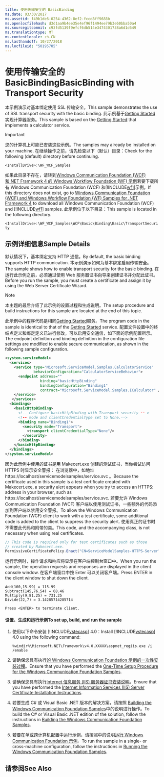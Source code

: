 ```yaml
---
title: 使用传输安全的 BasicBinding
ms.date: 03/30/2017
ms.assetid: f49b1de6-0254-4362-8ef2-fccd8ff9688b
ms.openlocfilehash: d3d1aa9b4ee35e4ef96f1494ee79b3e60bba50a4
ms.sourcegitcommit: c93fd5139f9efcf6db514e3474301738a6d1d649
ms.translationtype: MT
ms.contentlocale: zh-CN
ms.lasthandoff: 10/27/2018
ms.locfileid: "50195705"
---
```

# <a name="basicbinding-with-transport-security"></a><span data-ttu-id="12c6c-102">使用传输安全的 BasicBinding</span><span class="sxs-lookup"><span data-stu-id="12c6c-102">BasicBinding with Transport Security</span></span>
<span data-ttu-id="12c6c-103">本示例演示对基本绑定使用 SSL 传输安全。</span><span class="sxs-lookup"><span data-stu-id="12c6c-103">This sample demonstrates the use of SSL transport security with the basic binding.</span></span> <span data-ttu-id="12c6c-104">此示例基于[Getting Started](../../../../docs/framework/wcf/samples/getting-started-sample.md)实现计算器服务。</span><span class="sxs-lookup"><span data-stu-id="12c6c-104">This sample is based on the [Getting Started](../../../../docs/framework/wcf/samples/getting-started-sample.md) that implements a calculator service.</span></span>  
  
> [!IMPORTANT]
>  <span data-ttu-id="12c6c-105">您的计算机上可能已安装这些示例。</span><span class="sxs-lookup"><span data-stu-id="12c6c-105">The samples may already be installed on your machine.</span></span> <span data-ttu-id="12c6c-106">在继续操作之前，请先检查以下（默认）目录：</span><span class="sxs-lookup"><span data-stu-id="12c6c-106">Check for the following (default) directory before continuing.</span></span>  
>   
>  `<InstallDrive>:\WF_WCF_Samples`  
>   
>  <span data-ttu-id="12c6c-107">如果此目录不存在，请转到[Windows Communication Foundation (WCF) 和.NET Framework 4 的 Windows Workflow Foundation (WF) 示例](https://go.microsoft.com/fwlink/?LinkId=150780)若要下载所有 Windows Communication Foundation (WCF) 和[!INCLUDE[wf1](../../../../includes/wf1-md.md)]示例。</span><span class="sxs-lookup"><span data-stu-id="12c6c-107">If this directory does not exist, go to [Windows Communication Foundation (WCF) and Windows Workflow Foundation (WF) Samples for .NET Framework 4](https://go.microsoft.com/fwlink/?LinkId=150780) to download all Windows Communication Foundation (WCF) and [!INCLUDE[wf1](../../../../includes/wf1-md.md)] samples.</span></span> <span data-ttu-id="12c6c-108">此示例位于以下目录：</span><span class="sxs-lookup"><span data-stu-id="12c6c-108">This sample is located in the following directory.</span></span>  
>   
>  `<InstallDrive>:\WF_WCF_Samples\WCF\Basic\Binding\Basic\TransportSecurity`  
  
## <a name="sample-details"></a><span data-ttu-id="12c6c-109">示例详细信息</span><span class="sxs-lookup"><span data-stu-id="12c6c-109">Sample Details</span></span>  
 <span data-ttu-id="12c6c-110">默认情况下，基本绑定支持 HTTP 通信。</span><span class="sxs-lookup"><span data-stu-id="12c6c-110">By default, the basic binding supports HTTP communication.</span></span> <span data-ttu-id="12c6c-111">本示例演示如何为基本绑定启用传输安全。</span><span class="sxs-lookup"><span data-stu-id="12c6c-111">The sample shows how to enable transport security for the basic binding.</span></span> <span data-ttu-id="12c6c-112">在运行此示例之前，必须通过使用 Web 服务器证书向导来创建证书并分配此证书。</span><span class="sxs-lookup"><span data-stu-id="12c6c-112">Before you run the sample, you must create a certificate and assign it by using the Web Server Certificate Wizard.</span></span>  
  
> [!NOTE]
>  <span data-ttu-id="12c6c-113">本主题的最后介绍了此示例的设置过程和生成说明。</span><span class="sxs-lookup"><span data-stu-id="12c6c-113">The setup procedure and build instructions for this sample are located at the end of this topic.</span></span>  
  
 <span data-ttu-id="12c6c-114">此示例中的程序代码是相同[Getting Started](../../../../docs/framework/wcf/samples/getting-started-sample.md)服务。</span><span class="sxs-lookup"><span data-stu-id="12c6c-114">The program code in the sample is identical to that of the [Getting Started](../../../../docs/framework/wcf/samples/getting-started-sample.md) service.</span></span> <span data-ttu-id="12c6c-115">配置文件设置中的终结点定义和绑定定义已进行修改，可以启用安全通信，如下面的示例配置所示。</span><span class="sxs-lookup"><span data-stu-id="12c6c-115">The endpoint definition and binding definition in the configuration file settings are modified to enable secure communication, as shown in the following sample configuration.</span></span>  
  
```xml  
<system.serviceModel>  
  <services>  
    <service type="Microsoft.ServiceModel.Samples.CalculatorService"  
             behaviorConfiguration="CalculatorServiceBehavior">  
      <endpoint address=""  
                binding="basicHttpBinding"  
                bindingConfiguration="Binding1"   
                contract="Microsoft.ServiceModel.Samples.ICalculator" />  
    </service>  
   </services>  
  <bindings>  
    <basicHttpBinding>  
      <!-- Configure basicHttpBinding with Transport security -- >  
      <!-- mode and clientCredentialType set to None.-->  
      <binding name="Binding1">  
        <security mode="Transport">  
          <transport clientCredentialType="None"/>  
        </security>  
      </binding>  
    </basicHttpBinding>  
  </bindings>  
</system.serviceModel>  
```  
  
 <span data-ttu-id="12c6c-116">因为此示例中使用的证书是用 Makecert.exe 创建的测试证书，当你尝试访问 HTTPS 时显示安全警报： 在浏览器中，如地址 https://localhost/servicemodelsamples/service.svc 。</span><span class="sxs-lookup"><span data-stu-id="12c6c-116">Because the certificate used in this sample is a test certificate created with Makecert.exe, a security alert appears when you try to access an HTTPS: address in your browser, such as https://localhost/servicemodelsamples/service.svc.</span></span> <span data-ttu-id="12c6c-117">若要允许 Windows Communication Foundation (WCF) 客户端以使用测试证书，一些额外的代码添加到客户端以禁用安全警报。</span><span class="sxs-lookup"><span data-stu-id="12c6c-117">To allow the Windows Communication Foundation (WCF) client to work with a test certificate, some additional code is added to the client to suppress the security alert.</span></span> <span data-ttu-id="12c6c-118">使用真正的证书时不需要此代码和附带的类。</span><span class="sxs-lookup"><span data-stu-id="12c6c-118">This code, and the accompanying class, is not necessary when using real certificates.</span></span>  

```csharp
// This code is required only for test certificates such as those   
// created by Makecert.exe.  
PermissiveCertificatePolicy.Enact("CN=ServiceModelSamples-HTTPS-Server");  
```

 <span data-ttu-id="12c6c-119">运行示例时，操作请求和响应将显示在客户端控制台窗口中。</span><span class="sxs-lookup"><span data-stu-id="12c6c-119">When you run the sample, the operation requests and responses are displayed in the client console window.</span></span> <span data-ttu-id="12c6c-120">在客户端窗口中按 Enter 可以关闭客户端。</span><span class="sxs-lookup"><span data-stu-id="12c6c-120">Press ENTER in the client window to shut down the client.</span></span>  
  
```  
Add(100,15.99) = 115.99  
Subtract(145,76.54) = 68.46  
Multiply(9,81.25) = 731.25  
Divide(22,7) = 3.14285714285714  
  
Press <ENTER> to terminate client.  
```  
  
#### <a name="to-set-up-build-and-run-the-sample"></a><span data-ttu-id="12c6c-121">设置、生成和运行示例</span><span class="sxs-lookup"><span data-stu-id="12c6c-121">To set up, build, and run the sample</span></span>  
  
1.  <span data-ttu-id="12c6c-122">使用以下命令安装 [!INCLUDE[vstecasp](../../../../includes/vstecasp-md.md)] 4.0：</span><span class="sxs-lookup"><span data-stu-id="12c6c-122">Install [!INCLUDE[vstecasp](../../../../includes/vstecasp-md.md)] 4.0 using the following command:</span></span>  
  
    ```  
    %windir%\Microsoft.NET\Framework\v4.0.XXXXX\aspnet_regiis.exe /i /enable  
    ```  
  
2.  <span data-ttu-id="12c6c-123">请确保您具有执行[的 Windows Communication Foundation 示例的一次性安装过程](../../../../docs/framework/wcf/samples/one-time-setup-procedure-for-the-wcf-samples.md)。</span><span class="sxs-lookup"><span data-stu-id="12c6c-123">Ensure that you have performed the [One-Time Setup Procedure for the Windows Communication Foundation Samples](../../../../docs/framework/wcf/samples/one-time-setup-procedure-for-the-wcf-samples.md).</span></span>  
  
3.  <span data-ttu-id="12c6c-124">请确保您具有执行[Internet 信息服务 (IIS) 服务器证书安装说明](../../../../docs/framework/wcf/samples/iis-server-certificate-installation-instructions.md)。</span><span class="sxs-lookup"><span data-stu-id="12c6c-124">Ensure that you have performed the [Internet Information Services (IIS) Server Certificate Installation Instructions](../../../../docs/framework/wcf/samples/iis-server-certificate-installation-instructions.md).</span></span>  
  
4.  <span data-ttu-id="12c6c-125">若要生成 C# 或 Visual Basic .NET 版本的解决方案，请按照 [Building the Windows Communication Foundation Samples](../../../../docs/framework/wcf/samples/building-the-samples.md)中的说明进行操作。</span><span class="sxs-lookup"><span data-stu-id="12c6c-125">To build the C# or Visual Basic .NET edition of the solution, follow the instructions in [Building the Windows Communication Foundation Samples](../../../../docs/framework/wcf/samples/building-the-samples.md).</span></span>  
  
5.  <span data-ttu-id="12c6c-126">若要在单或跨计算机配置中运行示例，请按照中的说明[运行 Windows Communication Foundation 示例](../../../../docs/framework/wcf/samples/running-the-samples.md)。</span><span class="sxs-lookup"><span data-stu-id="12c6c-126">To run the sample in a single- or cross-machine configuration, follow the instructions in [Running the Windows Communication Foundation Samples](../../../../docs/framework/wcf/samples/running-the-samples.md).</span></span>  
  
## <a name="see-also"></a><span data-ttu-id="12c6c-127">请参阅</span><span class="sxs-lookup"><span data-stu-id="12c6c-127">See Also</span></span>
